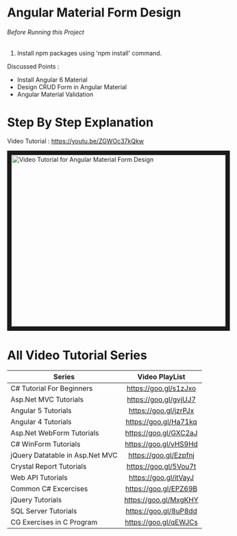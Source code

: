 # Angular Material Form Design 

###### Before Running this Project
 1. Install npm packages using 'npm install' command.
  
 Discussed Points : 
- Install Angular 6 Material
- Design CRUD Form in Angular Material
- Angular Material Validation
 
 
 # Step By Step Explanation
 
 Video Tutorial : https://youtu.be/ZGWOc37kQkw
 
 <a href="http://www.youtube.com/watch?feature=player_embedded&v=ZGWOc37kQkw
" target="_blank"><img src="http://img.youtube.com/vi/ZGWOc37kQkw/0.jpg" 
alt="Video Tutorial for Angular Material Form Design" width="500" height="400" border="10" /></a>


# All Video Tutorial Series
| Series        | Video PlayList          |
| ------------- |:-------------:|
| C# Tutorial For Beginners      | https://goo.gl/s1zJxo |
| Asp.Net MVC Tutorials      | https://goo.gl/gvjUJ7      |
| Angular 5 Tutorials | https://goo.gl/jzrPJx      |
| Angular 4 Tutorials | https://goo.gl/Ha71kq      |
| Asp.Net WebForm Tutorials | https://goo.gl/GXC2aJ      |
| C# WinForm Tutorials | https://goo.gl/vHS9Hd      |
| jQuery Datatable in Asp.Net MVC | https://goo.gl/Ezpfnj      |
| Crystal Report Tutorials | https://goo.gl/5Vou7t      |
| Web API Tutorials | https://goo.gl/itVayJ     |
| Common C# Excercises | https://goo.gl/EPZ69B     |
| jQuery Tutorials | https://goo.gl/MxgKHY     |
| SQL Server Tutorials | https://goo.gl/8uP8dd      |
| CG Exercises in C Program | https://goo.gl/qEWJCs      |
